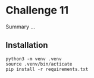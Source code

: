 # Challenge 11

Summary ...

## Installation
```linux
python3 -m venv .venv
source .venv/bin/acticate
pip install -r requirements.txt
```